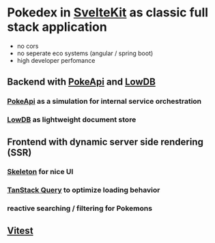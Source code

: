 # Pokedex in [SvelteKit](https://kit.svelte.dev/) as classic full stack application

- no cors
- no seperate eco systems (angular / spring boot)
- high developer perfomance

## Backend with [PokeApi](https://pokeapi.co/) and [LowDB](https://github.com/typicode/lowdb)

### [PokeApi](https://pokeapi.co/) as a simulation for internal service orchestration

### [LowDB](https://github.com/typicode/lowdb) as lightweight document store

## Frontend with dynamic server side rendering (SSR)

### [Skeleton](https://www.skeleton.dev/) for nice UI

### [TanStack Query](https://tanstack.com/query/latest/docs/svelte/overview) to optimize loading behavior

### reactive searching / filtering for Pokemons

## [Vitest](https://vitest.dev/)
